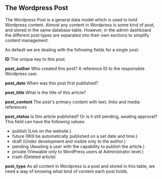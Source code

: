 ## The Wordpress Post
The Wordpress Post is a general data model which is used to hold Wordpress content. Almost any content in Wordpress is some kind of post, and stored in the same database table. However, in the admin dashboard the different post types are separated into their own sections to simplify content management.

As default we are dealing with the following fields for a single post:

**ID**
The unique key to this post.

**post_author**
Who created this post? A reference ID to the responsible Wordpress user.

**post_date**
When was this post first published?

**post_title**
What is the title of this article?

**post_content**
The post's primary content with text, links and media references

**post_status**
Is this article published? Or is it still pending, awating approval? This field can have the following values:

- publish (Live on the website.)
- future (Will be automatically published on a set date and time.)
- draft (Under development and visible only to the author.)
- pending (Awaiting a user with the capability to publish the article.)
- private (Viewable only to WordPress users at Administrator level.)
- trash (Deleted article)

**post_type**
As all content in Wordpress is a post and stored in this table, we need a way of knowing what kind of content each post holds. 


